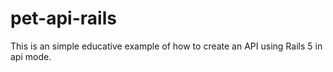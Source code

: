 # pet-api-rails
This is an simple educative example of how to create an API using Rails 5 in api mode.

